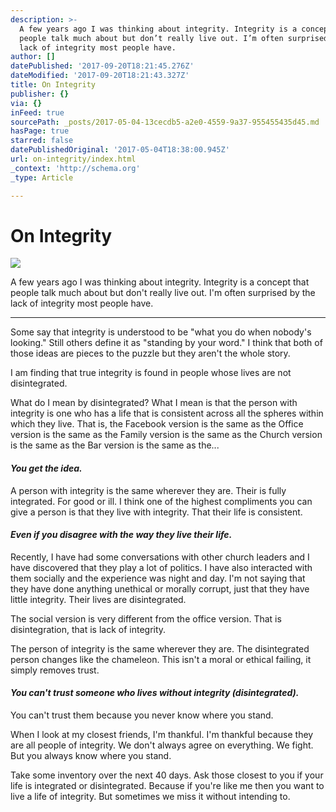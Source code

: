 ```yaml
---
description: >-
  A few years ago I was thinking about integrity. Integrity is a concept that
  people talk much about but don’t really live out. I’m often surprised by the
  lack of integrity most people have.
author: []
datePublished: '2017-09-20T18:21:45.276Z'
dateModified: '2017-09-20T18:21:43.327Z'
title: On Integrity
publisher: {}
via: {}
inFeed: true
sourcePath: _posts/2017-05-04-13cecdb5-a2e0-4559-9a37-955455435d45.md
hasPage: true
starred: false
datePublishedOriginal: '2017-05-04T18:38:00.945Z'
url: on-integrity/index.html
_context: 'http://schema.org'
_type: Article

---
```

# On Integrity
![](https://the-grid-user-content.s3-us-west-2.amazonaws.com/32fe5699-63e4-4985-832a-49bf9c875e56.jpg)

A few years ago I was thinking about integrity. Integrity is a concept that people talk much about but don't really live out. I'm often surprised by the lack of integrity most people have.

---

Some say that integrity is understood to be "what you do when nobody's looking." Still others define it as "standing by your word." I think that both of those ideas are pieces to the puzzle but they aren't the whole story.

I am finding that true integrity is found in people whose lives are not disintegrated.

What do I mean by disintegrated? What I mean is that the person with integrity is one who has a life that is consistent across all the spheres within which they live. That is, the Facebook version is the same as the Office version is the same as the Family version is the same as the Church version is the same as the Bar version is the same as the...

#### _You get the idea._

A person with integrity is the same wherever they are. Their is fully integrated. For good or ill. I think one of the highest compliments you can give a person is that they live with integrity. That their life is consistent.

#### _Even if you disagree with the way they live their life._

Recently, I have had some conversations with other church leaders and I have discovered that they play a lot of politics. I have also interacted with them socially and the experience was night and day. I'm not saying that they have done anything unethical or morally corrupt, just that they have little integrity. Their lives are disintegrated.

The social version is very different from the office version. That is disintegration, that is lack of integrity.

The person of integrity is the same wherever they are. The disintegrated person changes like the chameleon. This isn't a moral or ethical failing, it simply removes trust.

#### _You can't trust someone who lives without integrity (disintegrated)._

You can't trust them because you never know where you stand.

When I look at my closest friends, I'm thankful. I'm thankful because they are all people of integrity. We don't always agree on everything. We fight. But you always know where you stand.

Take some inventory over the next 40 days. Ask those closest to you if your life is integrated or disintegrated. Because if you're like me then you want to live a life of integrity. But sometimes we miss it without intending to.